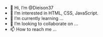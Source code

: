 - 👋 Hi, I’m @Dieison37
- 👀 I’m interested in HTML, CSS, JavaScript.
- 🌱 I’m currently learning ...
- 💞️ I’m looking to collaborate on ...
- 📫 How to reach me ...

<!---
Dieison37/Dieison37 is a ✨ special ✨ repository because its `README.md` (this file) appears on your GitHub profile.
You can click the Preview link to take a look at your changes.
--->

